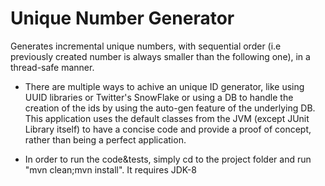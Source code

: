 # Unique Number Generator

Generates incremental unique numbers, with sequential order (i.e previously created number is always smaller than the following one), in a thread-safe manner.

- There are multiple ways to achive an unique ID generator, like using UUID libraries or Twitter's 
SnowFlake or using a DB to handle the creation of the ids by using the auto-gen feature of the underlying DB. 
This application uses the default classes from the JVM (except JUnit Library itself) to have a concise code and 
provide a proof of concept, rather than being a perfect application.

- In order to run the code&tests, simply cd to the project folder and run "mvn clean;mvn install". It requires JDK-8
